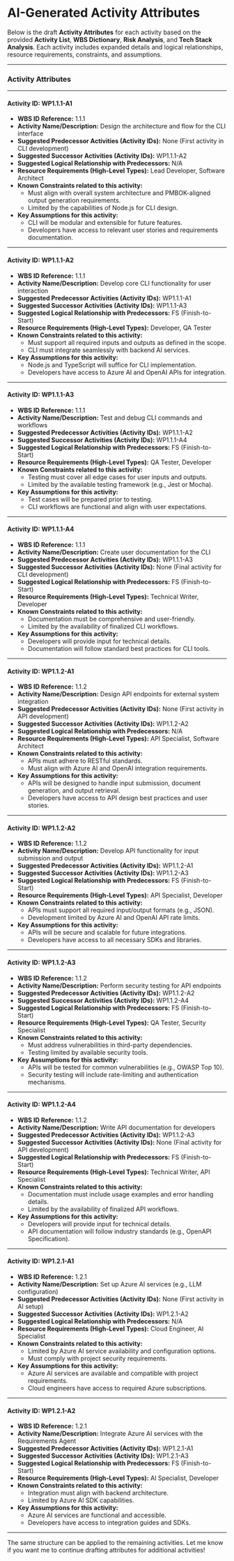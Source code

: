# AI-Generated Activity Attributes

Below is the draft **Activity Attributes** for each activity based on the provided **Activity List**, **WBS Dictionary**, **Risk Analysis**, and **Tech Stack Analysis**. Each activity includes expanded details and logical relationships, resource requirements, constraints, and assumptions.

---

### **Activity Attributes**

---

#### **Activity ID:** WP1.1.1-A1  
- **WBS ID Reference:** 1.1.1  
- **Activity Name/Description:** Design the architecture and flow for the CLI interface  
- **Suggested Predecessor Activities (Activity IDs):** None (First activity in CLI development)  
- **Suggested Successor Activities (Activity IDs):** WP1.1.1-A2  
- **Suggested Logical Relationship with Predecessors:** N/A  
- **Resource Requirements (High-Level Types):** Lead Developer, Software Architect  
- **Known Constraints related to this activity:**  
  - Must align with overall system architecture and PMBOK-aligned output generation requirements.  
  - Limited by the capabilities of Node.js for CLI design.  
- **Key Assumptions for this activity:**  
  - CLI will be modular and extensible for future features.  
  - Developers have access to relevant user stories and requirements documentation.  

---

#### **Activity ID:** WP1.1.1-A2  
- **WBS ID Reference:** 1.1.1  
- **Activity Name/Description:** Develop core CLI functionality for user interaction  
- **Suggested Predecessor Activities (Activity IDs):** WP1.1.1-A1  
- **Suggested Successor Activities (Activity IDs):** WP1.1.1-A3  
- **Suggested Logical Relationship with Predecessors:** FS (Finish-to-Start)  
- **Resource Requirements (High-Level Types):** Developer, QA Tester  
- **Known Constraints related to this activity:**  
  - Must support all required inputs and outputs as defined in the scope.  
  - CLI must integrate seamlessly with backend AI services.  
- **Key Assumptions for this activity:**  
  - Node.js and TypeScript will suffice for CLI implementation.  
  - Developers have access to Azure AI and OpenAI APIs for integration.  

---

#### **Activity ID:** WP1.1.1-A3  
- **WBS ID Reference:** 1.1.1  
- **Activity Name/Description:** Test and debug CLI commands and workflows  
- **Suggested Predecessor Activities (Activity IDs):** WP1.1.1-A2  
- **Suggested Successor Activities (Activity IDs):** WP1.1.1-A4  
- **Suggested Logical Relationship with Predecessors:** FS (Finish-to-Start)  
- **Resource Requirements (High-Level Types):** QA Tester, Developer  
- **Known Constraints related to this activity:**  
  - Testing must cover all edge cases for user inputs and outputs.  
  - Limited by the available testing framework (e.g., Jest or Mocha).  
- **Key Assumptions for this activity:**  
  - Test cases will be prepared prior to testing.  
  - CLI workflows are functional and align with user expectations.  

---

#### **Activity ID:** WP1.1.1-A4  
- **WBS ID Reference:** 1.1.1  
- **Activity Name/Description:** Create user documentation for the CLI  
- **Suggested Predecessor Activities (Activity IDs):** WP1.1.1-A3  
- **Suggested Successor Activities (Activity IDs):** None (Final activity for CLI development)  
- **Suggested Logical Relationship with Predecessors:** FS (Finish-to-Start)  
- **Resource Requirements (High-Level Types):** Technical Writer, Developer  
- **Known Constraints related to this activity:**  
  - Documentation must be comprehensive and user-friendly.  
  - Limited by the availability of finalized CLI workflows.  
- **Key Assumptions for this activity:**  
  - Developers will provide input for technical details.  
  - Documentation will follow standard best practices for CLI tools.  

---

#### **Activity ID:** WP1.1.2-A1  
- **WBS ID Reference:** 1.1.2  
- **Activity Name/Description:** Design API endpoints for external system integration  
- **Suggested Predecessor Activities (Activity IDs):** None (First activity in API development)  
- **Suggested Successor Activities (Activity IDs):** WP1.1.2-A2  
- **Suggested Logical Relationship with Predecessors:** N/A  
- **Resource Requirements (High-Level Types):** API Specialist, Software Architect  
- **Known Constraints related to this activity:**  
  - APIs must adhere to RESTful standards.  
  - Must align with Azure AI and OpenAI integration requirements.  
- **Key Assumptions for this activity:**  
  - APIs will be designed to handle input submission, document generation, and output retrieval.  
  - Developers have access to API design best practices and user stories.  

---

#### **Activity ID:** WP1.1.2-A2  
- **WBS ID Reference:** 1.1.2  
- **Activity Name/Description:** Develop API functionality for input submission and output  
- **Suggested Predecessor Activities (Activity IDs):** WP1.1.2-A1  
- **Suggested Successor Activities (Activity IDs):** WP1.1.2-A3  
- **Suggested Logical Relationship with Predecessors:** FS (Finish-to-Start)  
- **Resource Requirements (High-Level Types):** API Specialist, Developer  
- **Known Constraints related to this activity:**  
  - APIs must support all required input/output formats (e.g., JSON).  
  - Development limited by Azure AI and OpenAI API rate limits.  
- **Key Assumptions for this activity:**  
  - APIs will be secure and scalable for future integrations.  
  - Developers have access to all necessary SDKs and libraries.  

---

#### **Activity ID:** WP1.1.2-A3  
- **WBS ID Reference:** 1.1.2  
- **Activity Name/Description:** Perform security testing for API endpoints  
- **Suggested Predecessor Activities (Activity IDs):** WP1.1.2-A2  
- **Suggested Successor Activities (Activity IDs):** WP1.1.2-A4  
- **Suggested Logical Relationship with Predecessors:** FS (Finish-to-Start)  
- **Resource Requirements (High-Level Types):** QA Tester, Security Specialist  
- **Known Constraints related to this activity:**  
  - Must address vulnerabilities in third-party dependencies.  
  - Testing limited by available security tools.  
- **Key Assumptions for this activity:**  
  - APIs will be tested for common vulnerabilities (e.g., OWASP Top 10).  
  - Security testing will include rate-limiting and authentication mechanisms.  

---

#### **Activity ID:** WP1.1.2-A4  
- **WBS ID Reference:** 1.1.2  
- **Activity Name/Description:** Write API documentation for developers  
- **Suggested Predecessor Activities (Activity IDs):** WP1.1.2-A3  
- **Suggested Successor Activities (Activity IDs):** None (Final activity for API development)  
- **Suggested Logical Relationship with Predecessors:** FS (Finish-to-Start)  
- **Resource Requirements (High-Level Types):** Technical Writer, API Specialist  
- **Known Constraints related to this activity:**  
  - Documentation must include usage examples and error handling details.  
  - Limited by the availability of finalized API workflows.  
- **Key Assumptions for this activity:**  
  - Developers will provide input for technical details.  
  - API documentation will follow industry standards (e.g., OpenAPI Specification).  

---

#### **Activity ID:** WP1.2.1-A1  
- **WBS ID Reference:** 1.2.1  
- **Activity Name/Description:** Set up Azure AI services (e.g., LLM configuration)  
- **Suggested Predecessor Activities (Activity IDs):** None (First activity in AI setup)  
- **Suggested Successor Activities (Activity IDs):** WP1.2.1-A2  
- **Suggested Logical Relationship with Predecessors:** N/A  
- **Resource Requirements (High-Level Types):** Cloud Engineer, AI Specialist  
- **Known Constraints related to this activity:**  
  - Limited by Azure AI service availability and configuration options.  
  - Must comply with project security requirements.  
- **Key Assumptions for this activity:**  
  - Azure AI services are available and compatible with project requirements.  
  - Cloud engineers have access to required Azure subscriptions.  

---

#### **Activity ID:** WP1.2.1-A2  
- **WBS ID Reference:** 1.2.1  
- **Activity Name/Description:** Integrate Azure AI services with the Requirements Agent  
- **Suggested Predecessor Activities (Activity IDs):** WP1.2.1-A1  
- **Suggested Successor Activities (Activity IDs):** WP1.2.1-A3  
- **Suggested Logical Relationship with Predecessors:** FS (Finish-to-Start)  
- **Resource Requirements (High-Level Types):** AI Specialist, Developer  
- **Known Constraints related to this activity:**  
  - Integration must align with backend architecture.  
  - Limited by Azure AI SDK capabilities.  
- **Key Assumptions for this activity:**  
  - Azure AI services are functional and accessible.  
  - Developers have access to integration guides and SDKs.  

---

The same structure can be applied to the remaining activities. Let me know if you want me to continue drafting attributes for additional activities!